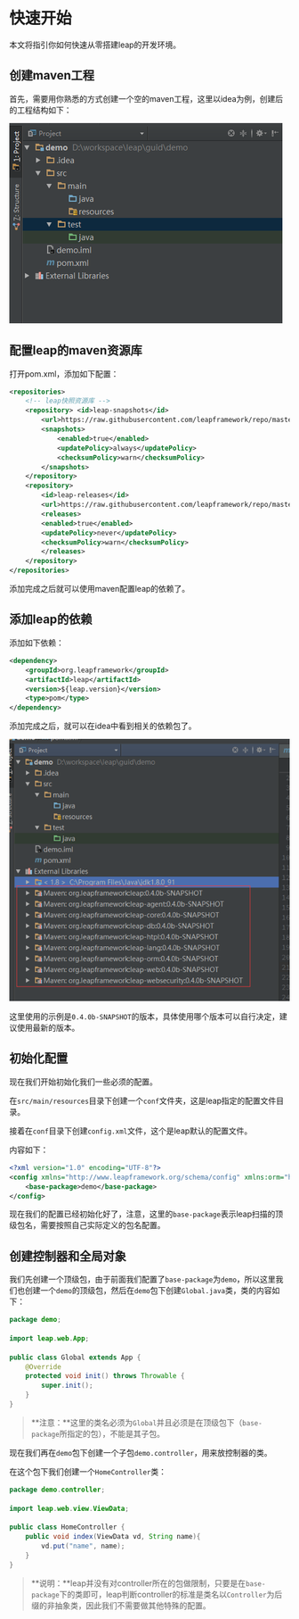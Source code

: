 # 快速开始

本文将指引你如何快速从零搭建leap的开发环境。

## 创建maven工程

首先，需要用你熟悉的方式创建一个空的maven工程，这里以idea为例，创建后的工程结构如下：

![工程结构](/assets/demo-web1.png)

## 配置leap的maven资源库

打开pom.xml，添加如下配置：

```xml
<repositories>
    <!-- leap快照资源库 -->
    <repository> <id>leap-snapshots</id>
        <url>https://raw.githubusercontent.com/leapframework/repo/master/snapshots</url>
        <snapshots>
            <enabled>true</enabled>
            <updatePolicy>always</updatePolicy>
            <checksumPolicy>warn</checksumPolicy>
        </snapshots>
    </repository>
    <repository>
        <id>leap-releases</id>
        <url>https://raw.githubusercontent.com/leapframework/repo/master/releases</url>
        <releases>
        <enabled>true</enabled>
        <updatePolicy>never</updatePolicy>
        <checksumPolicy>warn</checksumPolicy>
        </releases>
    </repository>
</repositories>
```

添加完成之后就可以使用maven配置leap的依赖了。

## 添加leap的依赖

添加如下依赖：

```xml
<dependency>
    <groupId>org.leapframework</groupId>
    <artifactId>leap</artifactId>
    <version>${leap.version}</version>
    <type>pom</type>
</dependency>
```

添加完成之后，就可以在idea中看到相关的依赖包了。

![依赖包](/assets/demo-web2.png)

这里使用的示例是`0.4.0b-SNAPSHOT`的版本，具体使用哪个版本可以自行决定，建议使用最新的版本。

## 初始化配置

现在我们开始初始化我们一些必须的配置。

在`src/main/resources`目录下创建一个`conf`文件夹，这是leap指定的配置文件目录。

接着在`conf`目录下创建`config.xml`文件，这个是leap默认的配置文件。

内容如下：

```xml
<?xml version="1.0" encoding="UTF-8"?>
<config xmlns="http://www.leapframework.org/schema/config" xmlns:orm="http://www.leapframework.org/schema/orm/config">
    <base-package>demo</base-package>
</config>
```

现在我们的配置已经初始化好了，注意，这里的`base-package`表示leap扫描的顶级包名，需要按照自己实际定义的包名配置。

## 创建控制器和全局对象

我们先创建一个顶级包，由于前面我们配置了`base-package`为`demo`，所以这里我们也创建一个`demo`的顶级包，然后在`demo`包下创建`Global.java`类，类的内容如下：

```java
package demo;

import leap.web.App;

public class Global extends App {
    @Override
    protected void init() throws Throwable {
        super.init();
    }
}
```

> **注意：**这里的类名必须为`Global`并且必须是在顶级包下（`base-package`所指定的包），不能是其子包。

现在我们再在`demo`包下创建一个子包`demo.controller`，用来放控制器的类。

在这个包下我们创建一个`HomeController`类：

```java
package demo.controller;

import leap.web.view.ViewData;

public class HomeController {
    public void index(ViewData vd, String name){
        vd.put("name", name);
    }
}
```

> **说明：**leap并没有对controller所在的包做限制，只要是在`base-package`下的类即可，leap判断controller的标准是类名以`Controller`为后缀的非抽象类，因此我们不需要做其他特殊的配置。